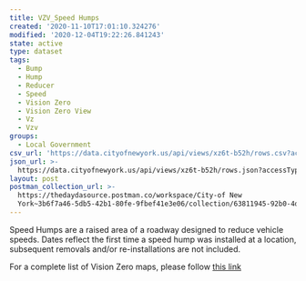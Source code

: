 ```yaml
---
title: VZV_Speed Humps
created: '2020-11-10T17:01:10.324276'
modified: '2020-12-04T19:22:26.841243'
state: active
type: dataset
tags:
  - Bump
  - Hump
  - Reducer
  - Speed
  - Vision Zero
  - Vision Zero View
  - Vz
  - Vzv
groups:
  - Local Government
csv_url: 'https://data.cityofnewyork.us/api/views/xz6t-b52h/rows.csv?accessType=DOWNLOAD'
json_url: >-
  https://data.cityofnewyork.us/api/views/xz6t-b52h/rows.json?accessType=DOWNLOAD
layout: post
postman_collection_url: >-
  https://thedaydasource.postman.co/workspace/City-of New
  York~3b6f7a46-5db5-42b1-80fe-9fbef41e3e06/collection/63811945-92b0-4d2a-8419-b984d134ba5e
---
```

Speed Humps are a raised area of a roadway designed to reduce vehicle speeds. Dates reflect the first time a speed hump was installed at a location, subsequent removals and/or re-installations are not included.

For a complete list of Vision Zero maps, please follow <a href="https://data.cityofnewyork.us/browse?q=vzv&sortBy=last_modified&utf8=%E2%9C%93">this link</a>
